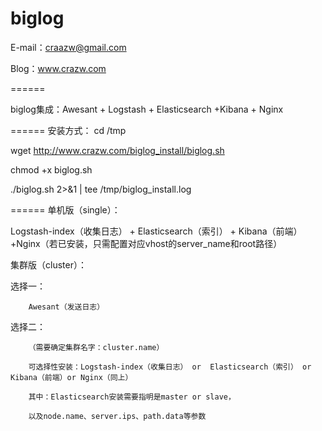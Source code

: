 biglog
======

E-mail：craazw@gmail.com

Blog：www.crazw.com

======

biglog集成：Awesant + Logstash + Elasticsearch +Kibana + Nginx

======
安装方式：
cd /tmp

wget http://www.crazw.com/biglog_install/biglog.sh

chmod +x biglog.sh

./biglog.sh 2>&1 | tee /tmp/biglog_install.log

======
单机版（single）：

Logstash-index（收集日志） + Elasticsearch（索引） + Kibana（前端） +Nginx（若已安装，只需配置对应vhost的server_name和root路径）


集群版（cluster）：

   选择一：
   
        Awesant（发送日志）
        
   选择二：
   
        （需要确定集群名字：cluster.name）
        
        可选择性安装：Logstash-index（收集日志） or  Elasticsearch（索引） or  Kibana（前端）or Nginx（同上）
        
        其中：Elasticsearch安装需要指明是master or slave，
        
        以及node.name、server.ips、path.data等参数
